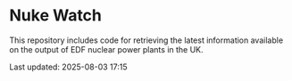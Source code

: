 # Nuke Watch

This repository includes code for retrieving the latest information available on the output of EDF nuclear power plants in the UK.

Last updated: 2025-08-03 17:15